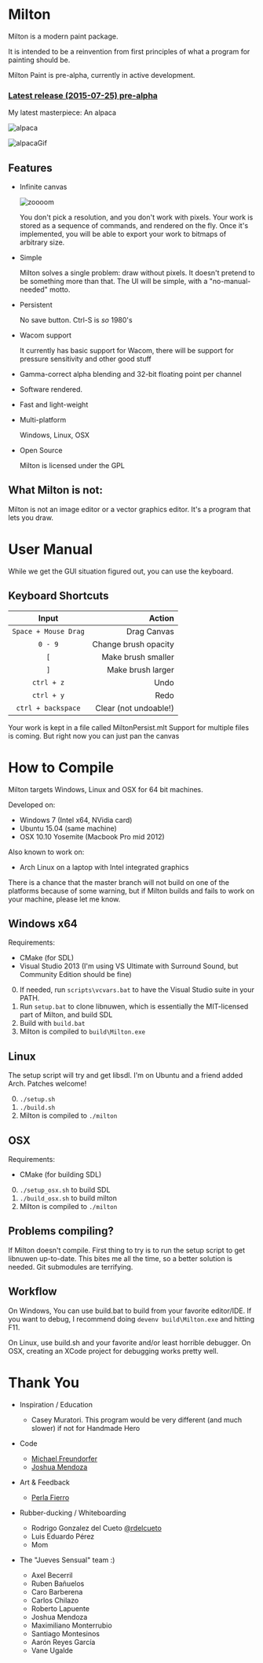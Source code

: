 Milton
======

Milton is a modern paint package.

It is intended to be a reinvention from first principles of what a program for painting should be.

Milton Paint is pre-alpha, currently in active development.

### [Latest release (2015-07-25) pre-alpha](https://github.com/serge-rgb/milton/releases/tag/prealpha001)

My latest masterpiece: An alpaca

![alpaca](http://i.imgur.com/fJJZ0Bj.png)

![alpacaGif](http://i.imgur.com/QR8TPDJ.gifv)


Features
--------

- Infinite canvas

    ![zoooom](http://i.imgur.com/fqOhPlr.gif)

    You don't pick a resolution, and you don't work with pixels.  Your work is
    stored as a sequence of commands, and rendered on the fly. Once it's
    implemented, you will be able to export your work to bitmaps of arbitrary
    size.

- Simple

    Milton solves a single problem: draw without pixels. It doesn't pretend to be
    something more than that. The UI will be simple, with a "no-manual-needed" motto.

- Persistent

    No save button. Ctrl-S is *so* 1980's

- Wacom support

    It currently has basic support for Wacom, there will be support for pressure
    sensitivity and other good stuff

- Gamma-correct alpha blending and 32-bit floating point per channel

- Software rendered.

- Fast and light-weight

- Multi-platform

    Windows, Linux, OSX

- Open Source

    Milton is licensed under the GPL


What Milton is not:
-------------------

Milton is not an image editor or a vector graphics editor. It's a program that lets you draw.

User Manual
===========

While we get the GUI situation figured out, you can use the keyboard.

Keyboard Shortcuts
------------------

| Input                  | Action                |
| :--------------------: | --------------------: |
| `Space + Mouse Drag`   | Drag Canvas           |
| `0 - 9`                | Change brush opacity  |
| `[`                    | Make brush smaller    |
| `]`                    | Make brush larger     |
| `ctrl + z`             | Undo                  |
| `ctrl + y`             | Redo                  |
| `ctrl + backspace`     | Clear (not undoable!) |

Your work is kept in a file called MiltonPersist.mlt
Support for multiple files is coming. But right now you can just pan the canvas

How to Compile
==============

Milton targets Windows, Linux and OSX for 64 bit machines.

Developed on:

* Windows 7 (Intel x64, NVidia card)
* Ubuntu 15.04 (same machine)
* OSX 10.10 Yosemite (Macbook Pro mid 2012)

Also known to work on:

* Arch Linux on a laptop with Intel integrated graphics

There is a chance that the master branch will not build on one of the platforms
because of some warning, but if Milton builds and fails to work on your
machine, please let me know.

Windows x64
-----------

Requirements:

- CMake (for SDL)
- Visual Studio 2013 (I'm using VS Ultimate with Surround Sound, but Community Edition should be fine)

0. If needed, run `scripts\vcvars.bat` to have the Visual Studio suite in your PATH.
1. Run `setup.bat` to clone libnuwen, which is essentially the MIT-licensed part of Milton, and build SDL
2. Build with `build.bat`
3. Milton is compiled to `build\Milton.exe`

Linux
-----

The setup script will try and get libsdl. I'm on Ubuntu and a friend added Arch. Patches welcome!

0. `./setup.sh`
1. `./build.sh`
2. Milton is compiled to `./milton`

OSX
---

Requirements:

- CMake (for building SDL)

0. `./setup_osx.sh` to build SDL
1. `./build_osx.sh` to build milton
2. Milton is compiled to `./milton`

Problems compiling?
-------------------

If Milton doesn't compile. First thing to try is to run the setup script to get
libnuwen up-to-date. This bites me all the time, so a better solution is
needed. Git submodules are terrifying.

Workflow
--------

On Windows, You can use build.bat to build from your favorite editor/IDE. If you want to
debug, I recommend doing `devenv build\Milton.exe` and hitting F11.

On Linux, use build.sh and your favorite and/or least horrible debugger.
On OSX, creating an XCode project for debugging works pretty well.

Thank You
=========

* Inspiration / Education
    * Casey Muratori. This program would be very different (and much slower) if not for Handmade Hero

* Code
    * [Michael Freundorfer](https://github.com/mordecai154)
    * [Joshua Mendoza](https://github.com/jomendoz)

* Art & Feedback
    * [Perla Fierro](http://portafolio.eclat-studio.com/)

* Rubber-ducking / Whiteboarding
    * Rodrigo Gonzalez del Cueto [@rdelcueto](https://twitter.com/rdelcueto)
    * Luis Eduardo Pérez
    * Mom

* The "Jueves Sensual" team :)
    * Axel Becerril
    * Ruben Bañuelos
    * Caro Barberena
    * Carlos Chilazo
    * Roberto Lapuente
    * Joshua Mendoza
    * Maximiliano Monterrubio
    * Santiago Montesinos
    * Aarón Reyes García
    * Vane Ugalde

